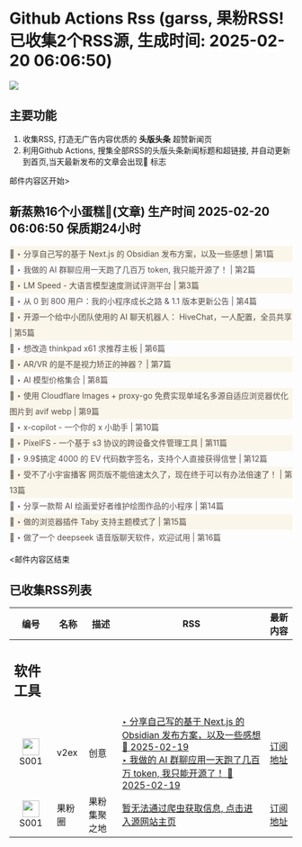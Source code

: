 # Github Actions Rss (garss, 果粉RSS! 已收集2个RSS源, 生成时间: 2025-02-20 06:06:50)

![](https://cdn.jsdelivr.net/gh/xinkeji/garss/_media/ga-rss.png)



## 主要功能
1. 收集RSS, 打造无广告内容优质的 **头版头条** 超赞新闻页
2. 利用Github Actions, 搜集全部RSS的头版头条新闻标题和超链接, 并自动更新到首页,当天最新发布的文章会出现🌈 标志

邮件内容区开始>
<h2>新蒸熟16个小蛋糕🍰(文章) 生产时间 2025-02-20 06:06:50 保质期24小时</h2>

<div style='line-height:3;background-color:#FAF6EA;' ><a href='https://www.v2ex.com/t/1112766#reply1' style="line-height:2;text-decoration:none;display:block;color:#584D49;">🌈 ‣ 分享自己写的基于 Next.js 的 Obsidian 发布方案，以及一些感想 | 第1篇</a></div><div style='line-height:3;' ><a href='https://www.v2ex.com/t/1112776#reply1' style="line-height:2;text-decoration:none;display:block;color:#584D49;">🌈 ‣ 我做的 AI 群聊应用一天跑了几百万 token, 我只能开源了！ | 第2篇</a></div><div style='line-height:3;background-color:#FAF6EA;' ><a href='https://www.v2ex.com/t/1112772#reply2' style="line-height:2;text-decoration:none;display:block;color:#584D49;">🌈 ‣ LM Speed - 大语言模型速度测试评测平台 | 第3篇</a></div><div style='line-height:3;' ><a href='https://www.v2ex.com/t/1112755#reply5' style="line-height:2;text-decoration:none;display:block;color:#584D49;">🌈 ‣ 从 0 到 800 用户：我的小程序成长之路 & 1.1 版本更新公告 | 第4篇</a></div><div style='line-height:3;background-color:#FAF6EA;' ><a href='https://www.v2ex.com/t/1112627#reply33' style="line-height:2;text-decoration:none;display:block;color:#584D49;">🌈 ‣ 开源一个给中小团队使用的 AI 聊天机器人： HiveChat，一人配置，全员共享 | 第5篇</a></div><div style='line-height:3;' ><a href='https://www.v2ex.com/t/1112767#reply0' style="line-height:2;text-decoration:none;display:block;color:#584D49;">🌈 ‣ 想改造 thinkpad x61 求推荐主板 | 第6篇</a></div><div style='line-height:3;background-color:#FAF6EA;' ><a href='https://www.v2ex.com/t/1112691#reply7' style="line-height:2;text-decoration:none;display:block;color:#584D49;">🌈 ‣ AR/VR 的是不是视力矫正的神器？ | 第7篇</a></div><div style='line-height:3;' ><a href='https://www.v2ex.com/t/1112602#reply8' style="line-height:2;text-decoration:none;display:block;color:#584D49;">🌈 ‣ AI 模型价格集合 | 第8篇</a></div><div style='line-height:3;background-color:#FAF6EA;' ><a href='https://www.v2ex.com/t/1112649#reply0' style="line-height:2;text-decoration:none;display:block;color:#584D49;">🌈 ‣ 使用 Cloudflare Images + proxy-go 免费实现单域名多源自适应浏览器优化图片到 avif webp | 第9篇</a></div><div style='line-height:3;' ><a href='https://www.v2ex.com/t/1112631#reply0' style="line-height:2;text-decoration:none;display:block;color:#584D49;">🌈 ‣ x-copilot - 一个你的 x 小助手 | 第10篇</a></div><div style='line-height:3;background-color:#FAF6EA;' ><a href='https://www.v2ex.com/t/1112571#reply2' style="line-height:2;text-decoration:none;display:block;color:#584D49;">🌈 ‣ PixelFS - 一个基于 s3 协议的跨设备文件管理工具 | 第11篇</a></div><div style='line-height:3;' ><a href='https://www.v2ex.com/t/1112480#reply16' style="line-height:2;text-decoration:none;display:block;color:#584D49;">🌈 ‣ 9.9$搞定 4000 的 EV 代码数字签名，支持个人直接获得信誉 | 第12篇</a></div><div style='line-height:3;background-color:#FAF6EA;' ><a href='https://www.v2ex.com/t/1112530#reply1' style="line-height:2;text-decoration:none;display:block;color:#584D49;">🌈 ‣ 受不了小宇宙播客 网页版不能倍速太久了，现在终于可以有办法倍速了！ | 第13篇</a></div><div style='line-height:3;' ><a href='https://www.v2ex.com/t/1112527#reply1' style="line-height:2;text-decoration:none;display:block;color:#584D49;">🌈 ‣ 分享一款帮 AI 绘画爱好者维护绘图作品的小程序 | 第14篇</a></div><div style='line-height:3;background-color:#FAF6EA;' ><a href='https://www.v2ex.com/t/1112512#reply5' style="line-height:2;text-decoration:none;display:block;color:#584D49;">🌈 ‣ 做的浏览器插件 Taby 支持主题模式了 | 第15篇</a></div><div style='line-height:3;' ><a href='https://www.v2ex.com/t/1112732#reply0' style="line-height:2;text-decoration:none;display:block;color:#584D49;">🌈 ‣ 做了一个 deepseek 语音版聊天软件，欢迎试用 | 第16篇</a></div>

<邮件内容区结束

## 已收集RSS列表

| 编号 | 名称 | 描述 | RSS | 最新内容 |
| --- | --- | --- | --- | --- |
| <h2 id="软件工具">软件工具</h2> |  |   |  |  |
| <div id="S001" style="text-align: center;"><img src="https://cdn.jsdelivr.net/gh/zhaoolee/garss/_media/favicon/S001.png" width="30px" style="width:30px;height: auto;"/><br><span>S001</span></div> | v2ex | 创意 | [‣ 分享自己写的基于 Next.js 的 Obsidian 发布方案，以及一些感想 🌈 2025-02-19](https://www.v2ex.com/t/1112766#reply1)<br/>[‣ 我做的 AI 群聊应用一天跑了几百万 token, 我只能开源了！ 🌈 2025-02-19](https://www.v2ex.com/t/1112776#reply1) | [订阅地址](https://www.v2ex.com/feed/tab/creative.xml) |
| <div id="S001" style="text-align: center;"><img src="https://cdn.jsdelivr.net/gh/zhaoolee/garss/_media/favicon/S001.png" width="30px" style="width:30px;height: auto;"/><br><span>S001</span></div> | 果粉圈 | 果粉集聚之地 | [暂无法通过爬虫获取信息, 点击进入源网站主页](https://g0f.cn) | [订阅地址](https://g0f.cn/rss.xml) |



